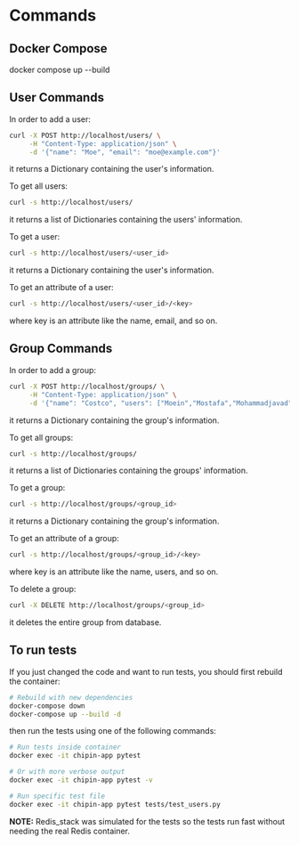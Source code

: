 # Commands

## Docker Compose
docker compose up --build

## User Commands
In order to add a user:
```bash
curl -X POST http://localhost/users/ \
     -H "Content-Type: application/json" \
     -d '{"name": "Moe", "email": "moe@example.com"}'
```
it returns a Dictionary containing the user's information.

To get all users:
```bash
curl -s http://localhost/users/
```
it returns a list of Dictionaries containing the users' information.

To get a user:
```bash
curl -s http://localhost/users/<user_id>
```
it returns a Dictionary containing the user's information.

To get an attribute of a user:
```bash
curl -s http://localhost/users/<user_id>/<key>
```
where key is an attribute like the name, email, and so on.

## Group Commands
In order to add a group:
```bash
curl -X POST http://localhost/groups/ \
     -H "Content-Type: application/json" \
     -d '{"name": "Costco", "users": ["Moein","Mostafa","Mohammadjavad"]}'
```
it returns a Dictionary containing the group's information.

To get all groups:
```bash
curl -s http://localhost/groups/
```
it returns a list of Dictionaries containing the groups' information.

To get a group:
```bash
curl -s http://localhost/groups/<group_id>
```
it returns a Dictionary containing the group's information.

To get an attribute of a group:
```bash
curl -s http://localhost/groups/<group_id>/<key>
```
where key is an attribute like the name, users, and so on.

To delete a group:
```bash
curl -X DELETE http://localhost/groups/<group_id>
```
it deletes the entire group from database.

## To run tests
If you just changed the code and want to run tests, you should first rebuild the container:
```bash
# Rebuild with new dependencies
docker-compose down
docker-compose up --build -d
```
then run the tests using one of the following commands:
```bash
# Run tests inside container
docker exec -it chipin-app pytest

# Or with more verbose output
docker exec -it chipin-app pytest -v

# Run specific test file
docker exec -it chipin-app pytest tests/test_users.py
```
**NOTE:** Redis_stack was simulated for the tests so the tests run fast without needing the real Redis container.
